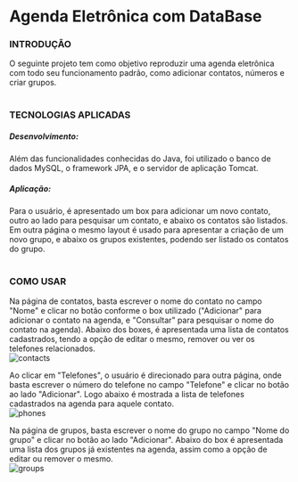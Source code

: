 # **Agenda Eletrônica com DataBase**


<h3> INTRODUÇÃO </h3>
O seguinte projeto tem como objetivo reproduzir uma agenda eletrônica com todo seu funcionamento padrão, como adicionar contatos, números e criar grupos. <br>
<br>

<h3> TECNOLOGIAS APLICADAS </h3>
<h5> Desenvolvimento: </h5>
Além das funcionalidades conhecidas do Java, foi utilizado o banco de dados MySQL, o framework JPA, e o servidor de aplicação Tomcat. <br>
<h5> Aplicação: </h5>
Para o usuário, é apresentado um box para adicionar um novo contato, outro ao lado para pesquisar um contato, e abaixo os contatos são listados. Em outra página o mesmo layout é usado para apresentar a criação de um novo grupo, e abaixo os grupos existentes, podendo ser listado os contatos do grupo. <br>
<br>

<h3> COMO USAR </h3>

Na página de contatos, basta escrever o nome do contato no campo "Nome" e clicar no botão conforme o box utilizado ("Adicionar" para adicionar o contato na agenda, e "Consultar" para pesquisar o nome do contato na agenda). Abaixo dos boxes, é apresentada uma lista de contatos cadastrados, tendo a opção de editar o mesmo, remover ou ver os telefones relacionados. <br>
![contacts](https://user-images.githubusercontent.com/58196707/69592316-53b3d800-0fd4-11ea-9387-0a17b8aa15f3.png)
<br>

Ao clicar em "Telefones", o usuário é direcionado para outra página, onde basta escrever o número do telefone no campo "Telefone" e clicar no botão ao lado "Adicionar". Logo abaixo é mostrada a lista de telefones cadastrados na agenda para aquele contato. <br>
![phones](https://user-images.githubusercontent.com/58196707/69592314-531b4180-0fd4-11ea-9f97-73693e923988.png)
<br>

Na página de grupos, basta escrever o nome do grupo no campo "Nome do grupo" e clicar no botão ao lado "Adicionar". Abaixo do box é apresentada uma lista dos grupos já existentes na agenda, assim como a opção de editar ou remover o mesmo. <br>
![groups](https://user-images.githubusercontent.com/58196707/69592317-544c6e80-0fd4-11ea-8263-e0f40c865373.png)
<br>

